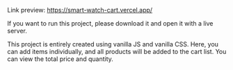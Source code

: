 Link preview: https://smart-watch-cart.vercel.app/

If you want to run this project, please download it and open it with a live server.

This project is entirely created using vanilla JS and vanilla CSS. Here, you can add items individually, and all products will be added to the cart list. You can view the total price and quantity.
